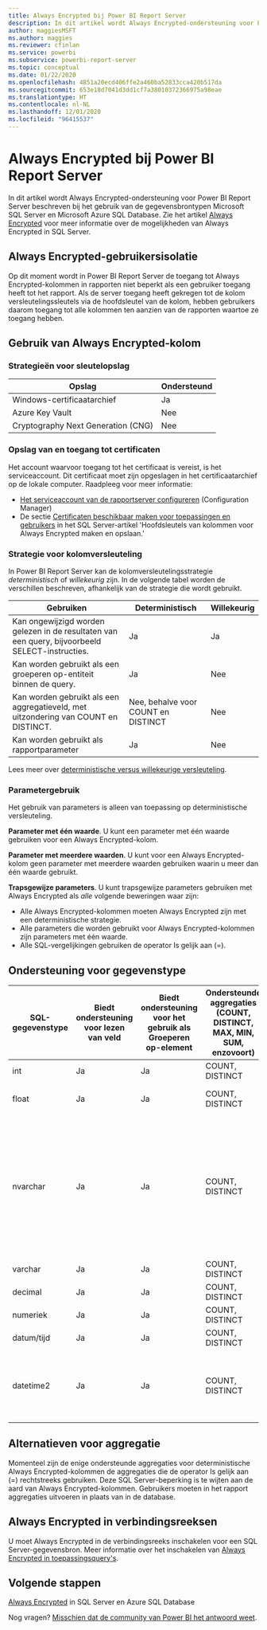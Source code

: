 ```yaml
---
title: Always Encrypted bij Power BI Report Server
description: In dit artikel wordt Always Encrypted-ondersteuning voor Power BI Report Server beschreven bij het gebruik van de gegevensbrontypen Microsoft SQL Server en Microsoft Azure SQL Database.
author: maggiesMSFT
ms.author: maggies
ms.reviewer: cfinlan
ms.service: powerbi
ms.subservice: powerbi-report-server
ms.topic: conceptual
ms.date: 01/22/2020
ms.openlocfilehash: 4851a20ecd406ffe2a460ba52833cca420b517da
ms.sourcegitcommit: 653e18d7041d3dd1cf7a38010372366975a98eae
ms.translationtype: HT
ms.contentlocale: nl-NL
ms.lasthandoff: 12/01/2020
ms.locfileid: "96415537"
---
```

# <a name="always-encrypted-in-power-bi-report-server"></a>Always Encrypted bij Power BI Report Server

In dit artikel wordt Always Encrypted-ondersteuning voor Power BI Report Server beschreven bij het gebruik van de gegevensbrontypen Microsoft SQL Server en Microsoft Azure SQL Database. Zie het artikel [Always Encrypted](/sql/relational-databases/security/encryption/always-encrypted-database-engine) voor meer informatie over de mogelijkheden van Always Encrypted in SQL Server.

## <a name="always-encrypted-user-isolation"></a>Always Encrypted-gebruikersisolatie

Op dit moment wordt in Power BI Report Server de toegang tot Always Encrypted-kolommen in rapporten niet beperkt als een gebruiker toegang heeft tot het rapport.  Als de server toegang heeft gekregen tot de kolom versleutelingssleutels via de hoofdsleutel van de kolom, hebben gebruikers daarom toegang tot alle kolommen ten aanzien van de rapporten waartoe ze toegang hebben.

## <a name="always-encrypted-column-usage"></a>Gebruik van Always Encrypted-kolom

### <a name="key-storage-strategies"></a>Strategieën voor sleutelopslag

|Opslag  |Ondersteund  |
|---------|---------|
|Windows-certificaatarchief | Ja |
|Azure Key Vault | Nee |
| Cryptography Next Generation (CNG) | Nee |

### <a name="certificate-storage-and-access"></a>Opslag van en toegang tot certificaten

Het account waarvoor toegang tot het certificaat is vereist, is het serviceaccount. Dit certificaat moet zijn opgeslagen in het certificaatarchief op de lokale computer. Raadpleeg voor meer informatie:

- [Het serviceaccount van de rapportserver configureren](/sql/reporting-services/install-windows/configure-the-report-server-service-account-ssrs-configuration-manager) (Configuration Manager)
- De sectie [Certificaten beschikbaar maken voor toepassingen en gebruikers](/sql/relational-databases/security/encryption/create-and-store-column-master-keys-always-encrypted#making-certificates-available-to-applications-and-users) in het SQL Server-artikel 'Hoofdsleutels van kolommen voor Always Encrypted maken en opslaan.'

### <a name="column-encryption-strategy"></a>Strategie voor kolomversleuteling

In Power BI Report Server kan de kolomversleutelingsstrategie *deterministisch* of *willekeurig* zijn. In de volgende tabel worden de verschillen beschreven, afhankelijk van de strategie die wordt gebruikt.

|Gebruiken  |Deterministisch  |Willekeurig  |
|---------|---------|---------|
|Kan ongewijzigd worden gelezen in de resultaten van een query, bijvoorbeeld SELECT-instructies. | Ja  | Ja  |
|Kan worden gebruikt als een groeperen op-entiteit binnen de query. | Ja | Nee |
|Kan worden gebruikt als een aggregatieveld, met uitzondering van COUNT en DISTINCT. | Nee, behalve voor COUNT en DISTINCT | Nee |
|Kan worden gebruikt als rapportparameter | Ja | Nee |

Lees meer over [deterministische versus willekeurige versleuteling](/sql/relational-databases/security/encryption/always-encrypted-database-engine#selecting--deterministic-or-randomized-encryption).

### <a name="parameter-usage"></a>Parametergebruik

Het gebruik van parameters is alleen van toepassing op deterministische versleuteling.

**Parameter met één waarde**.  U kunt een parameter met één waarde gebruiken voor een Always Encrypted-kolom.

**Parameter met meerdere waarden**. U kunt voor een Always Encrypted-kolom geen parameter met meerdere waarden gebruiken waarin u meer dan één waarde gebruikt.

**Trapsgewijze parameters**. U kunt trapsgewijze parameters gebruiken met Always Encrypted als *alle* volgende beweringen waar zijn:

- Alle Always Encrypted-kolommen moeten Always Encrypted zijn met een deterministische strategie.
- Alle parameters die worden gebruikt voor Always Encrypted-kolommen zijn parameters met één waarde.
- Alle SQL-vergelijkingen gebruiken de operator Is gelijk aan (=).

## <a name="datatype-support"></a>Ondersteuning voor gegevenstype

| SQL-gegevenstype | Biedt ondersteuning voor lezen van veld | Biedt ondersteuning voor het gebruik als Groeperen op-element | Ondersteunde aggregaties (COUNT, DISTINCT, MAX, MIN, SUM, enzovoort) | Ondersteunt filteren via gelijkheid met behulp van parameters | Opmerkingen |
| --- | --- | --- | --- | --- | --- |
| int | Ja | Ja | COUNT, DISTINCT | Ja, als geheel getal |   |
| float | Ja | Ja | COUNT, DISTINCT | Ja, als drijvend getal |   |
| nvarchar | Ja | Ja | COUNT, DISTINCT | Ja, als tekst | Deterministische versleuteling moet een kolomsortering gebruiken met een binary2-sorteervolgorde voor tekenkolommen. Zie het SQL Server-artikel [Always Encrypted](/sql/relational-databases/security/encryption/always-encrypted-database-engine#selecting--deterministic-or-randomized-encryption) voor meer informatie.  |
| varchar | Ja | Ja | COUNT, DISTINCT | Nee |   |
| decimal | Ja | Ja | COUNT, DISTINCT | Nee |   |
| numeriek | Ja | Ja | COUNT, DISTINCT | Nee |   |
| datum/tijd | Ja | Ja | COUNT, DISTINCT | Nee |   |
| datetime2 | Ja | Ja | COUNT, DISTINCT | Ja, als datum/tijd | Ondersteund als de kolom geen milliseconde-precisie heeft (met andere woorden, geen datetime2(0)) |

## <a name="aggregation-alternatives"></a>Alternatieven voor aggregatie

Momenteel zijn de enige ondersteunde aggregaties voor deterministische Always Encrypted-kolommen de aggregaties die de operator Is gelijk aan (=) rechtstreeks gebruiken. Deze SQL Server-beperking is te wijten aan de aard van Always Encrypted-kolommen. Gebruikers moeten in het rapport aggregaties uitvoeren in plaats van in de database.

## <a name="always-encrypted-in-connection-strings"></a>Always Encrypted in verbindingsreeksen

U moet Always Encrypted in de verbindingsreeks inschakelen voor een SQL Server-gegevensbron. Meer informatie over het inschakelen van [Always Encrypted in toepassingsquery's](/sql/relational-databases/security/encryption/develop-using-always-encrypted-with-net-framework-data-provider#enabling-always-encrypted-for-application-queries).

## <a name="next-steps"></a>Volgende stappen

[Always Encrypted](/sql/relational-databases/security/encryption/always-encrypted-database-engine) in SQL Server en Azure SQL Database

Nog vragen? [Misschien dat de community van Power BI het antwoord weet](https://community.powerbi.com/).